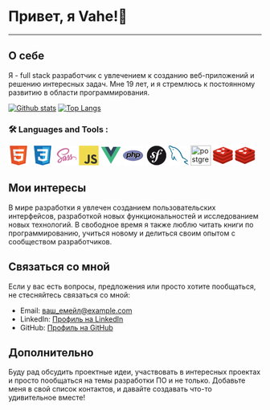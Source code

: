 
# Привет, я Vahe!👋

---

## О себе
Я - full stack разработчик с увлечением к созданию веб-приложений и решению интересных задач. Мне 19 лет, и я стремлюсь к постоянному развитию в области программирования.

  <a href="#">![Github stats](https://github-readme-stats.vercel.app/api?username=w33bvGL&theme=blueberry&count_private=true&hide_border=true&line_height=20)</a>
  <a href="#">![Top Langs](https://github-readme-stats.vercel.app/api/top-langs/?username=w33bvGL&layout=compact&theme=blueberry&count_private=true&hide_border=true)</a>

### :hammer_and_wrench: Languages and Tools :
<div id="badges">
<div>
  <img src="https://github.com/devicons/devicon/blob/master/icons/html5/html5-original.svg" title="HTML5" alt="HTML" width="40" height="40"/>&nbsp;
  <img src="https://github.com/devicons/devicon/blob/master/icons/css3/css3-original.svg"  title="CSS3" alt="CSS" width="40" height="40"/>&nbsp;
  <img src="https://github.com/devicons/devicon/blob/master/icons/sass/sass-original.svg" title="sass" **alt="sass" width="40" height="40"/>
  <img src="https://github.com/devicons/devicon/blob/master/icons/javascript/javascript-original.svg" title="js" **alt="js" width="40" height="40"/>
  <img src="https://github.com/devicons/devicon/blob/master/icons/vuejs/vuejs-original.svg" title="vue" **alt="vue" width="40" height="40"/>
    <img src="https://github.com/devicons/devicon/blob/master/icons/php/php-original.svg" title="php" alt="php" width="40" height="40"/>&nbsp;
    <img src="https://github.com/devicons/devicon/blob/master/icons/symfony/symfony-original.svg" title="symfony" **alt="symfony" width="40" height="40"/>
    <img src="https://github.com/devicons/devicon/blob/master/icons/mysql/mysql-original.svg" title="mysql" **alt="mysql" width="40" height="40"/>
    <img src="https://github.com/devicons/devicon/blob/master/icons/redis/redis-original.svgg" title="postgresql" **alt="postgresql" width="40" height="40"/>
   <img src="https://github.com/devicons/devicon/blob/master/icons/redis/redis-original.svg" title="postgresql" **alt="postgresql" width="40" height="40"/>
   <img src="https://github.com/devicons/devicon/blob/master/icons/redis/redis-original.svg" title="postgresql" **alt="postgresql" width="40" height="40"/>
</div>
</div>

## Мои интересы
В мире разработки я увлечен созданием пользовательских интерфейсов, разработкой новых функциональностей и исследованием новых технологий. В свободное время я также люблю читать книги по программированию, учиться новому и делиться своим опытом с сообществом разработчиков.

## Связаться со мной
Если у вас есть вопросы, предложения или просто хотите пообщаться, не стесняйтесь связаться со мной:
- Email: ваш_емейл@example.com
- LinkedIn: [Профиль на LinkedIn](ссылка_на_ваш_профиль)
- GitHub: [Профиль на GitHub](ссылка_на_ваш_профиль)

## Дополнительно
Буду рад обсудить проектные идеи, участвовать в интересных проектах и просто пообщаться на темы разработки ПО и не только. Добавьте меня в свой список контактов, и давайте создавать что-то удивительное вместе!
